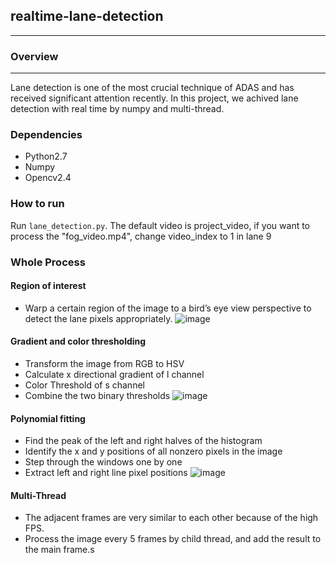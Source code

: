 ## realtime-lane-detection
___
### Overview
___
Lane detection is one of the most crucial technique of ADAS and has received significant attention recently. In this project, we achived lane detection with real time by numpy and multi-thread.
### Dependencies

* Python2.7
* Numpy
* Opencv2.4

### How to run
Run `lane_detection.py`. The default video is project_video, if you want to process the "fog_video.mp4", change video_index to 1 in lane 9

### Whole Process

#### Region of interest
* Warp a certain region of the image to a bird’s eye view perspective to detect the lane pixels appropriately.
![image](https://github.com/dongdonghy/realtime_lane_detection/raw/master/images/ROI.jpg)

#### Gradient and color thresholding
* Transform the image from RGB to HSV
* Calculate x directional gradient of l channel
* Color Threshold of s channel
* Combine the two binary thresholds
![image](https://github.com/dongdonghy/realtime_lane_detection/raw/master/images/threshold.jpg)

#### Polynomial fitting
* Find the peak of the left and right halves of the histogram
* Identify the x and y positions of all nonzero pixels in the image
* Step through the windows one by one
* Extract left and right line pixel positions
![image](https://github.com/dongdonghy/realtime_lane_detection/raw/master/images/result.jpg)

#### Multi-Thread
* The adjacent frames are very similar to each other because of the high FPS. 
* Process the image every 5 frames by child thread, and add the result to the main frame.s
